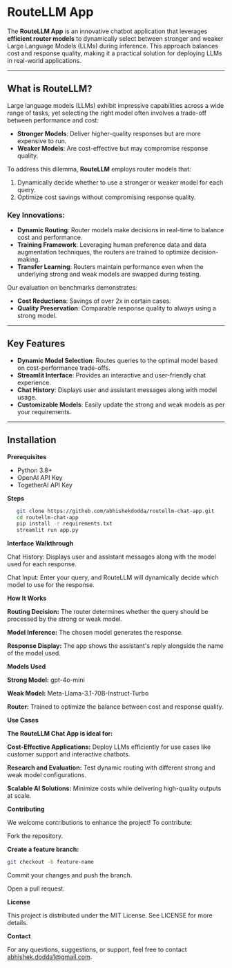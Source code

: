 # RouteLLM App

The **RouteLLM App** is an innovative chatbot application that leverages **efficient router models** to dynamically select between stronger and weaker Large Language Models (LLMs) during inference. 
This approach balances cost and response quality, making it a practical solution for deploying LLMs in real-world applications.

---

## What is RouteLLM?

Large language models (LLMs) exhibit impressive capabilities across a wide range of tasks, yet selecting the right model often involves a trade-off between performance and cost:
- **Stronger Models**: Deliver higher-quality responses but are more expensive to run.
- **Weaker Models**: Are cost-effective but may compromise response quality.

To address this dilemma, **RouteLLM** employs router models that:
1. Dynamically decide whether to use a stronger or weaker model for each query.
2. Optimize cost savings without compromising response quality.

### Key Innovations:
- **Dynamic Routing**: Router models make decisions in real-time to balance cost and performance.
- **Training Framework**: Leveraging human preference data and data augmentation techniques, the routers are trained to optimize decision-making.
- **Transfer Learning**: Routers maintain performance even when the underlying strong and weak models are swapped during testing.

Our evaluation on benchmarks demonstrates:
- **Cost Reductions**: Savings of over 2x in certain cases.
- **Quality Preservation**: Comparable response quality to always using a strong model.

---

## Key Features

- **Dynamic Model Selection**: Routes queries to the optimal model based on cost-performance trade-offs.
- **Streamlit Interface**: Provides an interactive and user-friendly chat experience.
- **Chat History**: Displays user and assistant messages along with model usage.
- **Customizable Models**: Easily update the strong and weak models as per your requirements.

---

## Installation

**Prerequisites**
- Python 3.8+
- OpenAI API Key
- TogetherAI API Key

**Steps**
```bash
   git clone https://github.com/abhishekdodda/routellm-chat-app.git
   cd routellm-chat-app
   pip install -r requirements.txt
   streamlit run app.py
```
**Interface Walkthrough**

Chat History: Displays user and assistant messages along with the model used for each response.

Chat Input: Enter your query, and RouteLLM will dynamically decide which model to use for the response.

**How It Works**

**Routing Decision:** The router determines whether the query should be processed by the strong or weak model.

**Model Inference:** The chosen model generates the response.

**Response Display:** The app shows the assistant's reply alongside the name of the model used.

**Models Used**

**Strong Model:** gpt-4o-mini

**Weak Model:** Meta-Llama-3.1-70B-Instruct-Turbo

**Router:** Trained to optimize the balance between cost and response quality.

**Use Cases**

**The RouteLLM Chat App is ideal for:**

**Cost-Effective Applications:** Deploy LLMs efficiently for use cases like customer support and interactive chatbots.

**Research and Evaluation:** Test dynamic routing with different strong and weak model configurations.

**Scalable AI Solutions:** Minimize costs while delivering high-quality outputs at scale.

**Contributing**

We welcome contributions to enhance the project! To contribute:

Fork the repository.

**Create a feature branch:**
```bash
git checkout -b feature-name
```
Commit your changes and push the branch.

Open a pull request.

**License**

This project is distributed under the MIT License. See LICENSE for more details.

**Contact**

For any questions, suggestions, or support, feel free to contact abhishek.dodda1@gmail.com.
